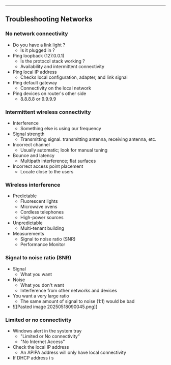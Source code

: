 
---

## Troubleshooting Networks

### No network connectivity
- Do you have a link light ?
	- Is it plugged in ?
- Ping loopback (127.0.0.1)
	- Is the protocol stack working ?
	- Availability and intermittent connectivity
- Ping local IP address
	- Checks local configuration, adapter, and link signal
- Ping default gateway
	- Connectivity on the local network
- Ping devices on router's other side
	- 8.8.8.8 or 9.9.9.9

### Intermittent wireless connectivity
- Interference
	- Something else is using our frequency 
- Signal strength
	- Transmitting signal. transmitting antenna, receiving antenna, etc.
- Incorrect channel
	- Usually automatic; look for manual tuning
- Bounce and latency
	- Multipath interference; flat surfaces
- Incorrect access point placement
	- Locate close to the users

### Wireless interference
- Predictable
	- Fluorescent lights
	- Microwave ovens
	- Cordless telephones
	- High-power sources
- Unpredictable
	- Multi-tenant building
- Measurements
	- Signal to noise ratio (SNR)
	- Performance Monitor

### Signal to noise ratio (SNR)
- Signal
	- What you want
- Noise
	- What you don't want
	- Interference from other networks and devices
- You want a very large ratio
	- The same amount of signal to noise (1:1) would be bad
- ![[Pasted image 20250518090045.png]]

### Limited or no connectivity
- Windows alert in the system tray
	- "Limited or No connectivity"
	- "No Internet Access"
- Check the local IP address
	- An APIPA address will only have local connectivity
- If DHCP address i s